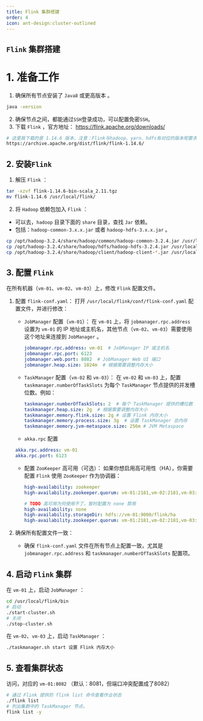 ```yaml
---
title: Flink 集群搭建
order: 4
icon: ant-design:cluster-outlined
---
```



## `Flink` 集群搭建

# 1. 准备工作

1. 确保所有节点安装了 `Java8` 或更高版本 。

```bash
java -version
```

2. 确保节点之间，都能通过`SSH`登录成功，可以配置免密`SSH`。
3. 下载 `Flink` ，官方地址： https://flink.apache.org/downloads/

```bash
# 这里我下载的是 1.14.6 版本，注意：Flink与hadoop、yarn、hdfs有对应的版本呢要求。
https://archive.apache.org/dist/flink/flink-1.14.6/
```

## 2. 安装`Flink`

1. 解压 `Flink` ：

```bash
tar -xzvf flink-1.14.6-bin-scala_2.11.tgz
mv flink-1.14.6 /usr/local/flink/
```

2. 将  `Hadoop` 依赖包加入 `Flink` ：

- 可以去，`hadoop` 目录下面的 `share` 目录，查找 `Jar` 依赖。 
- 包括：`hadoop-common-3.x.x.jar` 或者 `hadoop-hdfs-3.x.x.jar` 。

```bash
cp /opt/hadoop-3.2.4/share/hadoop/common/hadoop-common-3.2.4.jar /usr/local/flink/lib/
cp /opt/hadoop-3.2.4/share/hadoop/hdfs/hadoop-hdfs-3.2.4.jar /usr/local/flink/lib/
cp /opt/hadoop-3.2.4/share/hadoop/client/hadoop-client-*.jar /usr/local/flink/lib/
```

## 3. 配置 `Flink`

在所有机器（`vm-01`、`vm-02`、`vm-03`）上，修改 `Flink` 配置文件。

1. 配置 `flink-conf.yaml`： 打开 `/usr/local/flink/conf/flink-conf.yaml` 配置文件，并进行修改：

   - `JobManager` 配置（`vm-01`）： 在 `vm-01` 上，将 `jobmanager.rpc.address` 设置为 `vm-01` 的 IP 地址或主机名，其他节点（`vm-02`、`vm-03`）需要使用这个地址来连接到 `JobManager` 。

     ```yaml
     jobmanager.rpc.address: vm-01  # JobManager IP 或主机名
     jobmanager.rpc.port: 6123
     jobmanager.web.port: 8082  # JobManager Web UI 端口
     jobmanager.heap.size: 1024m  # 根据需要调整内存大小
     ```

   - `TaskManager` 配置（`vm-02` 和 `vm-03`）： 在 `vm-02` 和 `vm-03` 上，配置 `taskmanager.numberOfTaskSlots` 为每个 `TaskManager` 节点提供的并发槽位数。例如：

     ```yaml
     taskmanager.numberOfTaskSlots: 2  # 每个 TaskManager 提供的槽位数
     taskmanager.heap.size: 2g  # 根据需要调整内存大小
     taskmanager.memory.flink.size: 2g # 设置 Flink 内存大小
     taskmanager.memory.process.size: 3g  # 设置 TaskManager 总内存
     taskmanager.memory.jvm-metaspace.size: 256m # JVM Metaspace
     ```

   - `akka.rpc` 配置

   ```yaml
   akka.rpc.address: vm-01
   akka.rpc.port: 6123
   ```

   - 配置 `ZooKeeper` 高可用（可选）： 如果你想启用高可用性（HA），你需要配置 `Flink` 使用 `ZooKeeper` 作为协调器：

     ```yaml
     high-availability: zookeeper
     high-availability.zookeeper.quorum: vm-01:2181,vm-02:2181,vm-03:2181
     
     # TODO 高可用为何使用不了，暂时配置为 none 禁用
     high-availability: none
     high-availability.storageDir: hdfs://vm-01:9000/flink/ha
     high-availability.zookeeper.quorum: vm-01:2181,vm-02:2181,vm-03:2181
     ```

2. 确保所有配置文件一致： 

   - 确保 `flink-conf.yaml` 文件在所有节点上配置一致，尤其是 `jobmanager.rpc.address` 和 `taskmanager.numberOfTaskSlots` 配置项。

## 4. 启动 `Flink` 集群

在 `vm-01` 上，启动 `JobManager` ：

```bash
cd /usr/local/flink/bin
# 启动
./start-cluster.sh
# 关闭
./stop-cluster.sh
```

在 `vm-02`、`vm-03` 上，启动 `TaskManager` ：

```bash
./taskmanager.sh start 设置 Flink 内存大小
```

## 5. 查看集群状态

访问，对应的 `vm-01:8082` （默认：8081，但端口冲突配置成了8082）

```bash
# 通过 Flink 提供的 flink list 命令查看作业状态
./flink list
# 列出集群中的 TaskManager 节点。
flink list -y
```







